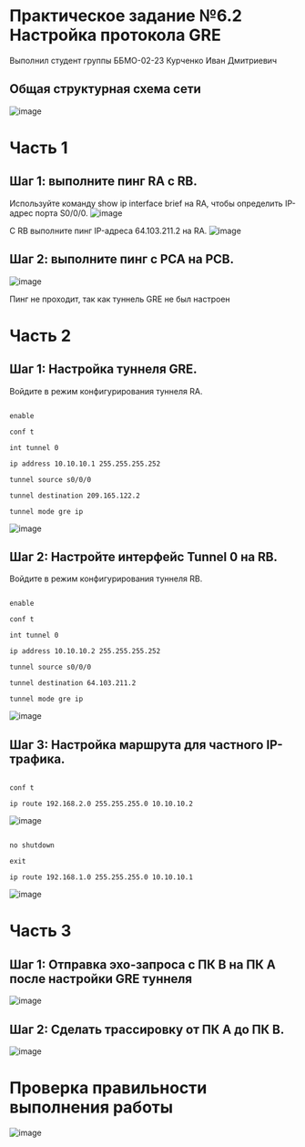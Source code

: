 # Практическое задание №6.2 Настройка протокола GRE

Выполнил студент группы ББМО-02-23 Курченко Иван Дмитриевич

## Общая структурная схема сети
![image](https://github.com/Flameitser/TOIB6.2/assets/65831927/c7971b78-7a9f-4395-b9e3-6f12d9bcbb1c)

# Часть 1

## Шаг 1:  выполните пинг RA с RB.
Используйте команду show ip interface brief на RA, чтобы определить IP-адрес порта S0/0/0.
![image](https://github.com/Flameitser/TOIB6.2/assets/65831927/e56b0747-110a-4d92-9f49-dd94653f7eaf)

С RB выполните пинг IP-адреса 64.103.211.2 на RA.
![image](https://github.com/Flameitser/TOIB6.2/assets/65831927/b5f0a8ad-f264-43cf-b275-0c1b1b59099a)

##  Шаг 2: выполните пинг с PCA на PCB.
![image](https://github.com/Flameitser/TOIB6.2/assets/65831927/4e143177-c8f9-4490-9269-d417e877d5b0)

Пинг не проходит, так как туннель GRE не был настроен

# Часть 2 

## Шаг 1: Настройка туннеля GRE.

Войдите в режим конфигурирования туннеля RA.
    
```

enable

conf t

int tunnel 0

ip address 10.10.10.1 255.255.255.252

tunnel source s0/0/0

tunnel destination 209.165.122.2

tunnel mode gre ip

```

![image](https://github.com/Flameitser/TOIB6.2/assets/65831927/5c162a62-13b9-42cd-b3bb-7dcb53bb49d9)




## Шаг 2: Настройте интерфейс Tunnel 0 на RB.

Войдите в режим конфигурирования туннеля RB.
    
```

enable

conf t

int tunnel 0

ip address 10.10.10.2 255.255.255.252

tunnel source s0/0/0

tunnel destination 64.103.211.2

tunnel mode gre ip

```

![image](https://github.com/Flameitser/TOIB6.2/assets/65831927/c87175c9-71f0-4739-9419-2ad9d7466d43)


## Шаг 3: Настройка маршрута для частного IP-трафика.

```

conf t

ip route 192.168.2.0 255.255.255.0 10.10.10.2

```
![image](https://github.com/Flameitser/TOIB6.2/assets/65831927/a3a2a12e-cd63-4298-a849-d83532585aef)


```

no shutdown

exit

ip route 192.168.1.0 255.255.255.0 10.10.10.1

```

![image](https://github.com/Flameitser/TOIB6.2/assets/65831927/4b883bf6-d5ee-403e-8635-3a43914a7858)


# Часть 3

## Шаг 1: Отправка эхо-запроса с ПК B на ПК А после настройки GRE туннеля

![image](https://github.com/Flameitser/TOIB6.2/assets/65831927/4739975e-11f4-43a1-b0d4-edf97b7a5b7a)

## Шаг 2: Сделать трассировку от ПК A до ПК B.

![image](https://github.com/Flameitser/TOIB6.2/assets/65831927/d805bafe-8f7b-411c-851b-f9bae54e0f08)


# Проверка правильности выполнения работы

![image](https://github.com/Flameitser/TOIB6.2/assets/65831927/58af59a7-5c0d-4a23-ba69-467c36c94dae)
